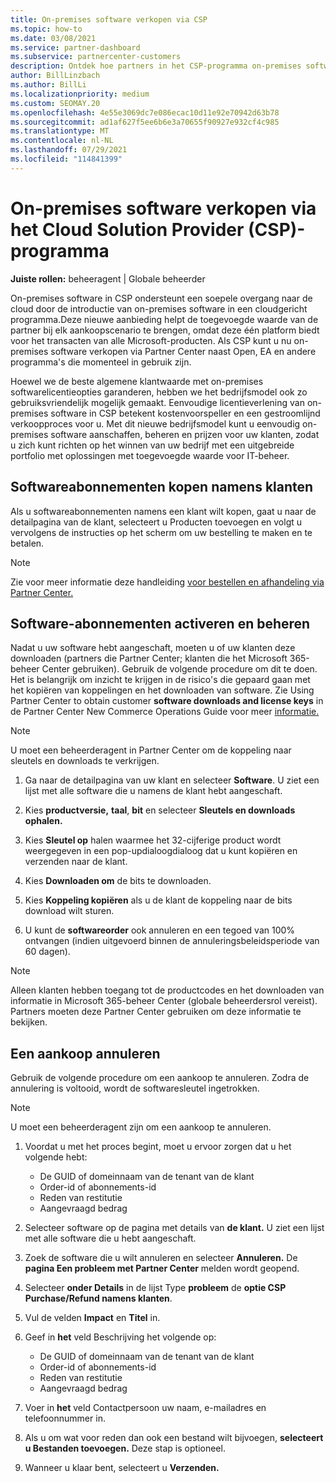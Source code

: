 ```yaml
---
title: On-premises software verkopen via CSP
ms.topic: how-to
ms.date: 03/08/2021
ms.service: partner-dashboard
ms.subservice: partnercenter-customers
description: Ontdek hoe partners in het CSP-programma on-premises softwareabonnementen kunnen kopen, beheren, verkopen en annuleren namens klanten in Partner Center.
author: BillLinzbach
ms.author: BillLi
ms.localizationpriority: medium
ms.custom: SEOMAY.20
ms.openlocfilehash: 4e55e3069dc7e086ecac10d11e92e70942d63b78
ms.sourcegitcommit: ad1af627f5ee6b6e3a70655f90927e932cf4c985
ms.translationtype: MT
ms.contentlocale: nl-NL
ms.lasthandoff: 07/29/2021
ms.locfileid: "114841399"
---
```

# <a name="sell-on-premises-software-through-the-cloud-solution-provider-csp-program"></a>On-premises software verkopen via het Cloud Solution Provider (CSP)-programma

**Juiste rollen:** beheeragent | Globale beheerder

On-premises software in CSP ondersteunt een soepele overgang naar de cloud door de introductie van on-premises software in een cloudgericht programma.Deze nieuwe aanbieding helpt de toegevoegde waarde van de partner bij elk aankoopscenario te brengen, omdat deze één platform biedt voor het transacten van alle Microsoft-producten. Als CSP kunt u nu on-premises software verkopen via Partner Center naast Open, EA en andere programma's die momenteel in gebruik zijn.  
 
Hoewel we de beste algemene klantwaarde met on-premises softwarelicentieopties garanderen, hebben we het bedrijfsmodel ook zo gebruiksvriendelijk mogelijk gemaakt. Eenvoudige licentieverlening van on-premises software in CSP betekent kostenvoorspeller en een gestroomlijnd verkoopproces voor u. Met dit nieuwe bedrijfsmodel kunt u eenvoudig on-premises software aanschaffen, beheren en prijzen voor uw klanten, zodat u zich kunt richten op het winnen van uw bedrijf met een uitgebreide portfolio met oplossingen met toegevoegde waarde voor IT-beheer.

## <a name="buy-software-subscriptions-on-behalf-of-customers"></a>Softwareabonnementen kopen namens klanten

Als u softwareabonnementen namens een klant wilt kopen, gaat u naar de detailpagina van de klant, selecteert u Producten toevoegen en volgt u vervolgens de instructies op het scherm om uw bestelling te maken en te betalen.

> [!NOTE]
> Zie voor meer informatie deze handleiding [voor bestellen en afhandeling via Partner Center.](https://partner.microsoft.com/resources/detail/guide-to-ordering-and-fulfillment-through-partner-center-pdf)

## <a name="activate-and-manage-software-subscriptions"></a>Software-abonnementen activeren en beheren

Nadat u uw software hebt aangeschaft, moeten u of uw klanten deze downloaden (partners die Partner Center; klanten die het Microsoft 365-beheer Center gebruiken). Gebruik de volgende procedure om dit te doen. Het is belangrijk om inzicht te krijgen in de risico's die gepaard gaan met het kopiëren van koppelingen en het downloaden van software. Zie Using Partner Center to obtain customer **software downloads and license keys** in de Partner Center New Commerce Operations Guide voor meer [informatie.](https://partner.microsoft.com/resources/detail/partner-center-new-commerce-operations-guide-pdf)

> [!NOTE]
> U moet een beheerderagent in Partner Center om de koppeling naar sleutels en downloads te verkrijgen.

1. Ga naar de detailpagina van uw klant en selecteer **Software**. U ziet een lijst met alle software die u namens de klant hebt aangeschaft.

2. Kies **productversie,** **taal**, **bit** en selecteer **Sleutels en downloads ophalen.** 

3. Kies **Sleutel op** halen waarmee het 32-cijferige product wordt weergegeven in een pop-updialoogdialoog dat u kunt kopiëren en verzenden naar de klant. 

4. Kies **Downloaden om** de bits te downloaden. 

5. Kies **Koppeling kopiëren** als u de klant de koppeling naar de bits download wilt sturen. 

6. U kunt de **softwareorder** ook annuleren en een tegoed van 100% ontvangen (indien uitgevoerd binnen de annuleringsbeleidsperiode van 60 dagen).

> [!NOTE]
> Alleen klanten hebben toegang tot de productcodes en het downloaden van informatie in Microsoft 365-beheer Center (globale beheerdersrol vereist). Partners moeten deze Partner Center gebruiken om deze informatie te bekijken.

## <a name="cancel-a-purchase"></a>Een aankoop annuleren

Gebruik de volgende procedure om een aankoop te annuleren. Zodra de annulering is voltooid, wordt de softwaresleutel ingetrokken.

> [!NOTE]
> U moet een beheerderagent zijn om een aankoop te annuleren. 

1.  Voordat u met het proces begint, moet u ervoor zorgen dat u het volgende hebt: 
    - De GUID of domeinnaam van de tenant van de klant
    - Order-id of abonnements-id
    - Reden van restitutie
    - Aangevraagd bedrag

2.  Selecteer software op de pagina met details van **de klant.** U ziet een lijst met alle software die u hebt aangeschaft. 

3.  Zoek de software die u wilt annuleren en selecteer **Annuleren.** De **pagina Een probleem met Partner Center** melden wordt geopend. 

4.  Selecteer **onder Details** in de lijst Type **probleem** de **optie CSP Purchase/Refund namens klanten**.

5.  Vul de velden **Impact** en **Titel** in. 

6.  Geef in **het** veld Beschrijving het volgende op: 
    -   De GUID of domeinnaam van de tenant van de klant
    -   Order-id of abonnements-id
    -   Reden van restitutie
    -   Aangevraagd bedrag

7.  Voer in **het** veld Contactpersoon uw naam, e-mailadres en telefoonnummer in. 

8.  Als u om wat voor reden dan ook een bestand wilt bijvoegen, **selecteert u Bestanden toevoegen.** Deze stap is optioneel. 

9.  Wanneer u klaar bent, selecteert u **Verzenden.**
